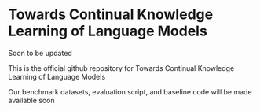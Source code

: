 # Towards Continual Knowledge Learning of Language Models
Soon to be updated

This is the official github repository for Towards Continual Knowledge Learning of Language Models

Our benchmark datasets, evaluation script, and baseline code will be made available soon
